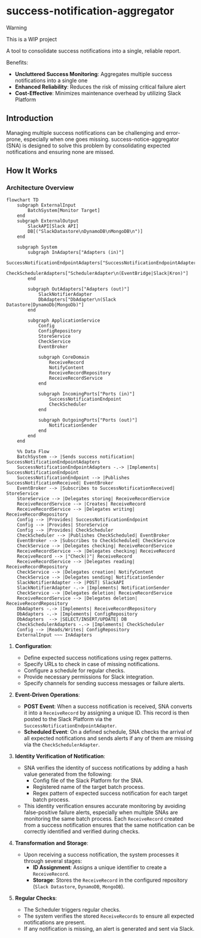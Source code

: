 # success-notification-aggregator

> [!WARNING]
> This is a WIP project

A tool to consolidate success notifications into a single, reliable report.

Benefits:
- **Uncluttered Success Monitoring**: Aggregates multiple success notifications into a single one
- **Enhanced Reliability**: Reduces the risk of missing critical failure alert
- **Cost-Effective**: Minimizes maintenance overhead by utilizing Slack Platform

## Introduction

Managing multiple success notifications can be challenging and error-prone, especially when one goes missing.
success-notice-aggregator (SNA) is designed to solve this problem by consolidating expected notifications and ensuring none are missed.

## How It Works

### Architecture Overview

```mermaid
flowchart TD
    subgraph ExternalInput
        BatchSystem[Monitor Target]
    end
    subgraph ExternalOutput
        SlackAPI[Slack API]
        DB[("SlackDatastore\nDynamoDB\nMongoDB\n")]
    end

    subgraph System
        subgraph InAdapters["Adapters (in)"]
            SuccessNotificationEndpointAdapters["SuccessNotificationEndpointAdapter\n(Slack|AWS|K8s)"]
            CheckSchedulerAdapters["SchedulerAdapter\n(EventBridge|Slack|Kron)"]
        end

        subgraph OutAdapters["Adapters (out)"]
            SlackNotifierAdapter
            DbAdapters["DbAdapter\n(Slack Datastore|DynamoDb|MongoDb)"]
        end

        subgraph ApplicationService
            Config
            ConfigRepository
            StoreService
            CheckService
            EventBroker

            subgraph CoreDomain
                ReceiveRecord
                NotifyContent
                ReceiveRecordRepository
                ReceiveRecordService
            end

            subgraph IncomingPorts["Ports (in)"]
                SuccessNotificationEndpoint
                CheckScheduler
            end

            subgraph OutgoingPorts["Ports (out)"]
                NotificationSender
            end
        end
    end

    %% Data Flow
    BatchSystem --> |Sends success notification| SuccessNotificationEndpointAdapters
    SuccessNotificationEndpointAdapters -.-> |Implements| SuccessNotificationEndpoint
    SuccessNotificationEndpoint --> |Publishes SuccessNotificationReceived| EventBroker
    EventBroker --> |Subscribes to SuccessNotificationReceived| StoreService
    StoreService --> |Delegates storing| ReceiveRecordService
    ReceiveRecordService --> |Creates| ReceiveRecord
    ReceiveRecordService --> |Delegates writing| ReceiveRecordRepository
    Config --> |Provides| SuccessNotificationEndpoint
    Config --> |Provides| StoreService
    Config --> |Provides| CheckScheduler
    CheckScheduler --> |Publishes CheckScheduled| EventBroker
    EventBroker --> |Subscribes to CheckScheduled| CheckService
    CheckService --> |Delegates checking| ReceiveRecordService
    ReceiveRecordService --> |Delegates checking| ReceiveRecord
    ReceiveRecord --> |"Check()"| ReceiveRecord
    ReceiveRecordService --> |Delegates reading| ReceiveRecordRepository
    CheckService --> |Delegates creation| NotifyContent
    CheckService --> |Delegates sending| NotificationSender
    SlackNotifierAdapter --> |POST| SlackAPI
    SlackNotifierAdapter -.-> |Implements| NotificationSender
    CheckService --> |Delegates deletion| ReceiveRecordService
    ReceiveRecordService --> |Delegates deletion| ReceiveRecordRepository
    DbAdapters -.-> |Implements| ReceiveRecordRepository
    DbAdapters -.-> |Implements| ConfigRepository
    DbAdapters  --> |SELECT/INSERT/UPDATE| DB
    CheckSchedulerAdapters -.-> |Implements| CheckScheduler
    Config --> |Reads/Writes| ConfigRepository
    ExternalInput ~~~ InAdapters
```

1. **Configuration**:
   - Define expected success notifications using regex patterns.
   - Specify URLs to check in case of missing notifications.
   - Configure a schedule for regular checks.
   - Provide necessary permissions for Slack integration.
   - Specify channels for sending success messages or failure alerts.

2. **Event-Driven Operations**:
   - **POST Event**: When a success notification is received, SNA converts it into a `ReceiveRecord` by assigning a unique ID. This record is then posted to the Slack Platform via the `SuccessNotificationEndpointAdapter`.
   - **Scheduled Event**: On a defined schedule, SNA checks the arrival of all expected notifications and sends alerts if any of them are missing via the `CheckSchedulerAdapter`.

3. **Identity Verification of Notification**:
   - SNA verifies the identity of success notifications by adding a hash value generated from the following:
     - Config file of the Slack Platform for the SNA.
     - Registered name of the target batch process.
     - Regex pattern of expected success notification for each target batch process.
   - This identity verification ensures accurate monitoring by avoiding false-positive failure alerts, especially when multiple SNAs are monitoring the same batch process. Each `ReceiveRecord` created from a success notification ensures that the same notification can be correctly identified and verified during checks.

4. **Transformation and Storage**:
   - Upon receiving a success notification, the system processes it through several stages:
     - **ID Assignment**: Assigns a unique identifier to create a `ReceiveRecord`.
     - **Storage**: Stores the `ReceiveRecord` in the configured repository (`Slack Datastore`, `DynamoDB`, `MongoDB`).

5. **Regular Checks**:
   - The Scheduler triggers regular checks.
   - The system verifies the stored `ReceiveRecords` to ensure all expected notifications are present.
   - If any notification is missing, an alert is generated and sent via Slack.
